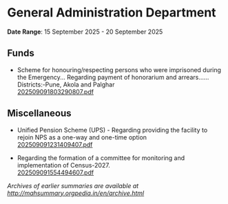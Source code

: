 # General Administration Department

**Date Range**: 15 September 2025 - 20 September 2025


## Funds
- Scheme for honouring/respecting persons who were imprisoned during the Emergency... Regarding payment of honorarium and arrears...... Districts:-Pune, Akola and Palghar\
  [202509091803290807.pdf](https://gr.maharashtra.gov.in/Site/Upload/Government%20Resolutions/English/202509091803290807.pdf)

## Miscellaneous
- Unified Pension Scheme (UPS) - Regarding providing the facility to rejoin NPS as a one-way and one-time option\
  [202509091231409407.pdf](https://gr.maharashtra.gov.in/Site/Upload/Government%20Resolutions/English/202509091231409407.pdf)

- Regarding the formation of a committee for monitoring and implementation of Census-2027.\
  [202509091554494607.pdf](https://gr.maharashtra.gov.in/Site/Upload/Government%20Resolutions/English/202509091554494607.pdf)


*Archives of earlier summaries are available at http://mahsummary.orgpedia.in/en/archive.html*